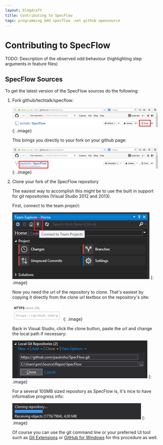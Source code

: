 ```yaml
---
layout: blogdraft
title: Contributing to SpecFlow
tags: programming bdd specflow .net github opensource
---
```



Contributing to SpecFlow
========================

TODO: Description of the observed odd behaviour (highlighting step arguments in feature files)



SpecFlow Sources
----------------
To get the latest version of the SpecFlow sources do the following:

1. Fork github/techtalk/specflow:

    ![Forking SpecFlow](/images/posts/ForkingSpecflow.png)
	{: .image}

	 
	 This brings you directly to your fork on your github page:

    ![Forked SpecFlow](/images/posts/ForkedSpecflow.png)	 
	{: .image}
	 
2. Clone your fork of the SpecFlow repository

	 The easiest way to accomplish this might be to use the built in support for git repositories (Visual Studio 2012 and 2013).

	 
	 First, connect to the team project:

	 ![Connecting to Team Project in Visual Studio 2013](/images/posts/ConnectToTeamProject.png)
	{: .image}

	 
	 Now you need the url of the repository to clone. That's easiest by copying it directly from the clone url textbox on the repository's site:

	 ![HTTPS clone URL on GitHub](/images/posts/GetRepoCloneUrl.PNG)
	{: .image}
	 
	 Back in Visual Studio, click the clone button, paste the url and change the local path if necessary:

	 ![Cloning a repository in Visual Studio 2013](/images/posts/CloneRepository.PNG)
	{: .image}
	 
	 
	 For a several 100MB sized repository as SpecFlow is, it's nice to have informative progress info:
	 
	 ![Progress on cloning](/images/posts/CloningInProgress.PNG)
	{: .image}
	 
    Of course you can use the git command line or your preferred UI tool such as [Git Extensions](https://github.com/gitextensions/gitextensions) or [GitHub for Windows](https://windows.github.com/) for this procedure as well.
	 